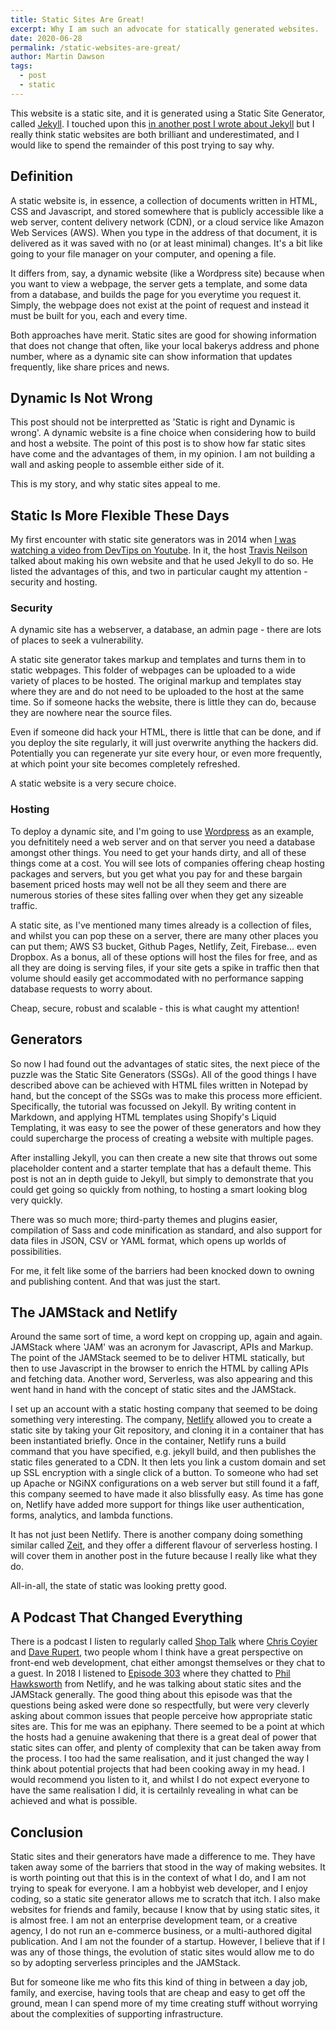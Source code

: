 ```yaml
---
title: Static Sites Are Great!
excerpt: Why I am such an advocate for statically generated websites.
date: 2020-06-28
permalink: /static-websites-are-great/
author: Martin Dawson
tags:
  - post
  - static
---
```


This website is a static site, and it is generated using a Static Site Generator, called [Jekyll](https://jekyllrb.com/). I touched upon this [in another post I wrote about Jekyll](https://prettystatic.com/getting-started-with-jekyll/) but I really think static websites are both brilliant and underestimated, and I would like to spend the remainder of this post trying to say why.

## Definition

A static website is, in essence, a collection of documents written in HTML, CSS and Javascript, and stored somewhere that is publicly accessible like a web server, content delivery network (CDN), or a cloud service like Amazon Web Services (AWS). When you type in the address of that document, it is delivered as it was saved with no (or at least minimal) changes. It's a bit like going to your file manager on your computer, and opening a file.

It differs from, say, a dynamic website (like a Wordpress site) because when you want to view a webpage, the server gets a template, and some data from a database, and builds the page for you everytime you request it. Simply, the webpage does not exist at the point of request and instead it must be built for you, each and every time.

Both approaches have merit. Static sites are good for showing information that does not change that often, like your local bakerys address and phone number, where as a dynamic site can show information that updates frequently, like share prices and news.

## Dynamic Is Not Wrong

This post should not be interpretted as 'Static is right and Dynamic is wrong'. A dynamic website is a fine choice when considering how to build and host a website. The point of this post is to show how far static sites have come and the advantages of them, in my opinion. I am not building a wall and asking people to assemble either side of it.

This is my story, and why static sites appeal to me.

## Static Is More Flexible These Days

My first encounter with static site generators was in 2014 when [I was watching a video from DevTips on Youtube](https://www.youtube.com/watch?v=iWowJBRMtpc&t=2s). In it, the host [Travis Neilson](http://travisneilson.com/) talked about making his own website and that he used Jekyll to do so. He listed the advantages of this, and two in particular caught my attention - security and hosting.

### Security

A dynamic site has a webserver, a database, an admin page - there are lots of places to seek a vulnerability.

A static site generator takes markup and templates and turns them in to static webpages. This folder of webpages can be uploaded to a wide variety of places to be hosted. The original markup and templates stay where they are and do not need to be uploaded to the host at the same time. So if someone hacks the website, there is little they can do, because they are nowhere near the source files. 

Even if someone did hack your HTML, there is little that can be done, and if you deploy the site regularly, it will just overwrite anything the hackers did. Potentially you can regenerate yur site every hour, or even more frequently, at which point your site becomes completely refreshed.

A static website is a very secure choice.

### Hosting

To deploy a dynamic site, and I'm going to use [Wordpress](https://wordpress.org) as an example, you defnititely need a web server and on that server you need a database amongst other things. You need to get your hands dirty, and all of these things come at a cost. You will see lots of companies offering cheap hosting packages and servers, but you get what you pay for and these bargain basement priced hosts may well not be all they seem and there are numerous stories of these sites falling over when they get any sizeable traffic.

A static site, as I've mentioned many times already is a collection of files, and whilst you can pop these on a server, there are many other places you can put them; AWS S3 bucket, Github Pages, Netlify, Zeit, Firebase... even Dropbox. As a bonus, all of these options will host the files for free, and as all they are doing is serving files, if your site gets a spike in traffic then that volume should easily get accommodated with no performance sapping database requests to worry about.

Cheap, secure, robust and scalable - this is what caught my attention!

## Generators

So now I had found out the advantages of static sites, the next piece of the puzzle was the Static Site Generators (SSGs). All of the good things I have described above can be achieved with HTML files written in Notepad by hand, but the concept of the SSGs was to make this process more efficient. Specifically, the tutorial was focussed on Jekyll. By writing content in Markdown, and applying HTML templates using Shopify's Liquid Templating, it was easy to see the power of these generators and how they could supercharge the process of creating a website with multiple pages.

After installing Jekyll, you can then create a new site that throws out some placeholder content and a starter template that has a default theme. This post is not an in depth guide to Jekyll, but simply to demonstrate that you could get going so quickly from nothing, to hosting a smart looking blog very quickly. 

There was so much more; third-party themes and plugins easier, compilation of Sass and code minification as standard, and also support for data files in JSON, CSV or YAML format, which opens up worlds of possibilities.

For me, it felt like some of the barriers had been knocked down to owning and publishing content. And that was just the start.

## The JAMStack and Netlify

Around the same sort of time, a word kept on cropping up, again and again. JAMStack where 'JAM' was an acronym for Javascript, APIs and Markup. The point of the JAMStack seemed to be to deliver HTML statically, but then to use Javascript in the browser to enrich the HTML by calling APIs and fetching data. Another word, Serverless, was also appearing and this went hand in hand with the concept of static sites and the JAMStack. 

I set up an account with a static hosting company that seemed to be doing something very interesting. The company, [Netlify](https://netlify.com) allowed you to create a static site by taking your Git repository, and cloning it in a container that has been instantiated briefly. Once in the container, Netlify runs a build command that you have specified, e.g. jekyll build, and then publishes the static files generated to a CDN. It then lets you link a custom domain and set up SSL encryption with a single click of a button. To someone who had set up Apache or NGiNX configurations on a web server but still found it a faff, this company seemed to have made it also blissfully easy. As time has gone on, Netlify have added more support for things like user authentication, forms, analytics, and lambda functions.

It has not just been Netlify. There is another company doing something similar called [Zeit](https://zeit.co), and they offer a different flavour of serverless hosting. I will cover them in another post in the future because I really like what they do. 

All-in-all, the state of static was looking pretty good.

## A Podcast That Changed Everything

There is a podcast I listen to regularly called [Shop Talk](https://shoptalkshow.com/) where [Chris Coyier](https://chriscoyier.net/) and [Dave Rupert](https://daverupert.com/), two people whom I think have a great perspective on front-end web development, chat either amongst themselves or they chat to a guest. In 2018 I listened to [Episode 303](https://shoptalkshow.com/episodes/303-jam-stack-phil-hawksworth/) where they chatted to [Phil Hawksworth](https://www.hawksworx.com/) from Netlify, and he was talking about static sites and the JAMStack generally. The good thing about this episode was that the questions being asked were done so respectfully, but were very cleverly asking about common issues that people perceive how appropriate static sites are. This for me was an epiphany. There seemed to be a point at which the hosts had a genuine awakening that there is a great deal of power that static sites can offer, and plenty of complexity that can be taken away from the process. I too had the same realisation, and it just changed the way I think about potential projects that had been cooking away in my head. I would recommend you listen to it, and whilst I do not expect everyone to have the same realisation I did, it is certailnly revealing in what can be achieved and what is possible. 

## Conclusion

Static sites and their generators have made a difference to me. They have taken away some of the barriers that stood in the way of making websites. It is worth pointing out that this is in the context of what I do, and I am not trying to speak for everyone. I am a hobbyist web developer, and I enjoy coding, so a static site generator allows me to scratch that itch. I also make websites for friends and family, because I know that by using static sites, it is almost free. I am not an enterprise development team, or a creative agency, I do not run an e-commerce business, or a multi-authored digital publication. And I am not the founder of a startup. However, I believe that if I was any of those things, the evolution of static sites would allow me to do so by adopting serverless principles and the JAMStack.

But for someone like me who fits this kind of thing in between a day job, family, and exercise, having tools that are cheap and easy to get off the ground, mean I can spend more of my time creating stuff without worrying about the complexities of supporting infrastructure.

